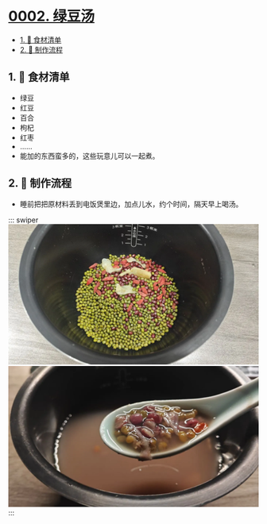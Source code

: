 # [0002. 绿豆汤](https://github.com/Tdahuyou/TNotes.cooking/tree/main/notes/0002.%20%E7%BB%BF%E8%B1%86%E6%B1%A4)

<!-- region:toc -->
- [1. 📝 食材清单](#1--食材清单)
- [2. 📒 制作流程](#2--制作流程)
<!-- endregion:toc -->

## 1. 📝 食材清单

- 绿豆
- 红豆
- 百合
- 枸杞
- 红枣
- ……
- 能加的东西蛮多的，这些玩意儿可以一起煮。

## 2. 📒 制作流程

- 睡前把把原材料丢到电饭煲里边，加点儿水，约个时间，隔天早上喝汤。

::: swiper
![](assets/2025-02-18-09-56-18.png)
![](assets/2025-02-18-09-56-23.png)
:::
